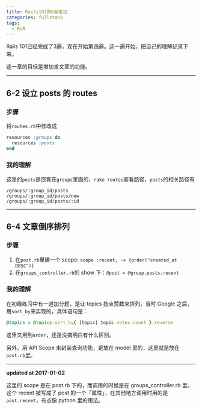 ```yaml
---
title: Rails101第6章笔记
categories: fullstack
tags:
  - RoR
---
```


Rails 101已经完成了3遍，现在开始第四遍。这一遍开始，把自己的理解纪录下来。

这一章的目标是增加发文章的功能。

---

## 6-2 设立 posts 的 routes

### 步骤

将`routes.rb`中修改成

```ruby
resources :groups do
  resources :posts
end
```

### 我的理解

这里的`posts`是嵌套在`groups`里面的，`rake routes`查看路径，`posts`的相关路径有

```
/groups/:group_id/posts
/groups/:group_id/posts/new
/groups/:group_id/posts/:id
```

---

## 6-4 文章倒序排列

### 步骤

1. 在`post.rb`里建一个 scope: `scope :recent, -> {order("created_at DESC")}`
2. 在`groups_controller.rb`的 show 下：`@post = @group.posts.recent`

### 我的理解

在初级练习中有一道加分题，是让 topics 按点赞数来排列，当时 Google 之后，用`sort_by`来实现的，具体语句是：

```ruby
@topics = @topics.sort_by{ |topic| topic.votes.count }.reverse
```

这里又用到`order`，还是没搞明白有什么区别。

另外，用 API Scope 来封装查询功能，是放在 model 里的，这里就是放在`post.rb`里。

---
**updated at 2017-01-02**

这里的 scope 是在 post.rb 下的，而调用的时候是在 groups_controller.rb 里。这个 recent 被写成了 post 的一个「属性」，在其他地方调用时用的是 `post.recnet`，有点像 python 里的用法。
